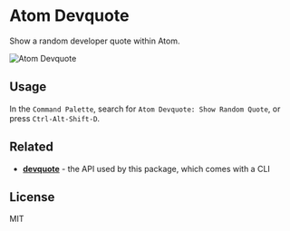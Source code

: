 # Atom Devquote

Show a random developer quote within Atom.

![Atom Devquote](http://i.imgur.com/P8lAyWZ.gif)


## Usage

In the `Command Palette`, search for `Atom Devquote: Show Random Quote`, or press `Ctrl-Alt-Shift-D`.


## Related

- [**devquote**][1] - the API used by this package, which comes with a CLI


## License

MIT


[1]: https://github.com/arnellebalane/devquote
